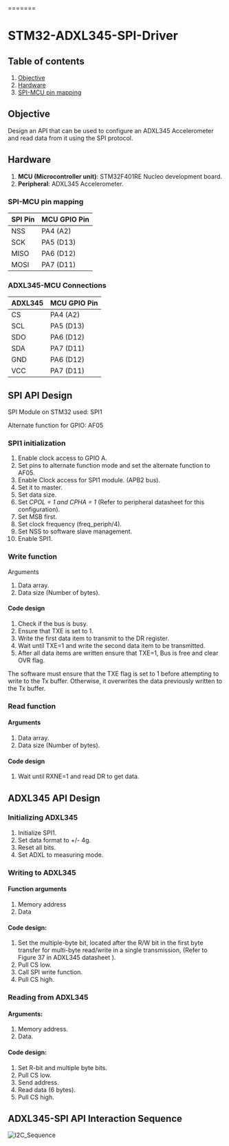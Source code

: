=======
# STM32-ADXL345-SPI-Driver

## Table of contents
1. [Objective](#objective)
2. [Hardware](#hardware)
  1. [SPI-MCU pin mapping](#spi-mcu-pin-mapping)
     

## Objective 
Design an API that can be used to configure an ADXL345 Accelerometer and read data from it using the SPI protocol.

## Hardware
1. **MCU (Microcontroller unit)**: STM32F401RE Nucleo development board.
2. **Peripheral**: ADXL345 Accelerometer.

### SPI-MCU pin mapping 
| SPI Pin       | MCU GPIO Pin      |
| ------------- | ------------- |
| NSS           | PA4 (A2)  |
| SCK          | PA5 (D13)  |
| MISO          | PA6 (D12)  |
| MOSI          | PA7 (D11)  |

### ADXL345-MCU Connections
| ADXL345       | MCU GPIO Pin      |
| ------------- | ------------- |
| CS            | PA4 (A2)  |
| SCL          | PA5 (D13)  |
| SDO          | PA6 (D12)  |
| SDA          | PA7 (D11)  |
| GND          | PA6 (D12)  |
| VCC          | PA7 (D11)  |

## SPI API Design

SPI Module on STM32 used: SPI1

Alternate function for GPIO: AF05

### SPI1 initialization 

1. Enable clock access to GPIO A.
2. Set pins to alternate function mode and set the alternate function to AF05.
3. Enable Clock access for SPI1 module. (APB2 bus).
4. Set it to master.
5. Set data size.
6. Set *CPOL = 1 and CPHA = 1* (Refer to peripheral datasheet for this configuration).
7. Set MSB first. 
8. Set clock frequency (freq_periph/4).
9. Set NSS to software slave management. 
10. Enable SPI1.

### Write function
Arguments
1. Data array.
2. Data size (Number of bytes).

#### Code design
1. Check if the bus is busy.
2. Ensure that TXE is set to 1.
3. Write the first data item to transmit to the DR register. 
4. Wait until TXE=1 and write the second data item to be transmitted. 
5. After all data items are written ensure that TXE=1, Bus is free and clear OVR flag.

The software must ensure that the TXE flag is set to 1 before attempting to write to the Tx buffer. Otherwise, it overwrites the data previously written to the Tx buffer.

### Read function
#### Arguments
1. Data array.
2. Data size (Number of bytes).

#### Code design
1. Wait until RXNE=1 and read DR to get data.

## ADXL345 API Design

### Initializing ADXL345 

1. Initialize SPI1.
2. Set data format to +/- 4g.
3. Reset all bits.
4. Set ADXL to measuring mode.


### Writing to ADXL345

#### Function arguments 
1. Memory address
2. Data

#### Code design:
1. Set the multiple-byte bit, located after the R/W bit in the first byte transfer for multi-byte read/write in a single transmission, (Refer to Figure 37 in ADXL345 datasheet ).
2. Pull CS low.
3. Call SPI write function.
4. Pull CS high.

### Reading from ADXL345

#### Arguments:
1. Memory address.
2. Data.

#### Code design:
1. Set R-bit and multiple byte bits.
2. Pull CS low.
3. Send address.
4. Read data (6 bytes).
5. Pull CS high.

## ADXL345-SPI API Interaction Sequence
![I2C_Sequence](https://github.com/user-attachments/assets/309dea9d-4dad-4847-bcaf-a9be3405ab2c)

